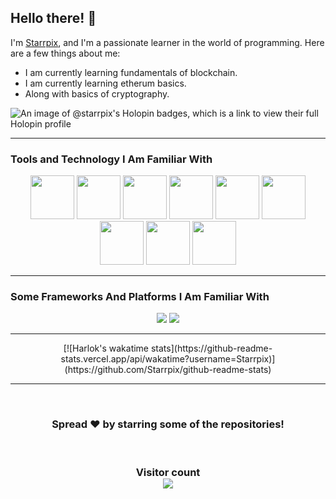 ## Hello there! 👋

I'm [Starrpix](https://github.com/Starrpix), and I'm a passionate learner in the world of programming. Here are a few things about me:

- I am currently learning fundamentals of blockchain.
- I am currently learning etherum basics.
- Along with basics of cryptography.


![An image of @starrpix's Holopin badges, which is a link to view their full Holopin profile](https://holopin.me/starrpix)

<hr/>

### **Tools and Technology I Am Familiar With**

<p align="center">
  <code><img height=70 width=70 src="https://img.icons8.com/color/96/null/git.png"/></code>
  <code><img height=70 width=70 src="https://img.icons8.com/officel/512/php-logo.png"/></code>
  <code><img height=70 width=70 src="https://img.icons8.com/fluency/96/null/c-plus-plus-logo.png"/></code>
  <code><img height=70 width=70 src="https://img.icons8.com/fluency/512/laravel.png"/></code>
  <code><img height=70 width=70 src="https://img.icons8.com/color/512/html-5--v1.png"/></code>
  <code><img height=70 width=70 src="https://img.icons8.com/color/512/css3.png"/></code>
  <code><img height=70 width=70 src="https://img.icons8.com/color/512/tailwindcss.png"/></code>
  <code><img height=70 width=70 src="https://img.icons8.com/color/96/null/bootstrap.png"/></code>
  <code><img height=70 width=70 src="https://img.icons8.com/color/96/null/javascript--v1.png"/></code>
</p>

<hr/>

### **Some Frameworks And Platforms I Am Familiar With**

<p align="center">
  <code><img src="https://img.icons8.com/fluency/96/null/visual-studio-code-2019.png"/></code>
  <code><img src="https://img.icons8.com/plasticine/100/000000/github-squared.png"/></code>
</p>

<hr/>

<center>
[![Harlok's wakatime stats](https://github-readme-stats.vercel.app/api/wakatime?username=Starrpix)](https://github.com/Starrpix/github-readme-stats)
</center>

<hr/>




<br>

<h3 align="center">
  Spread ❤️ by starring some of the repositories!
</h3>

<br>

<h3 align="center"> 
  Visitor count <br>
  <img src="https://profile-counter.glitch.me/Starrpix/count.svg" />
</h3>
